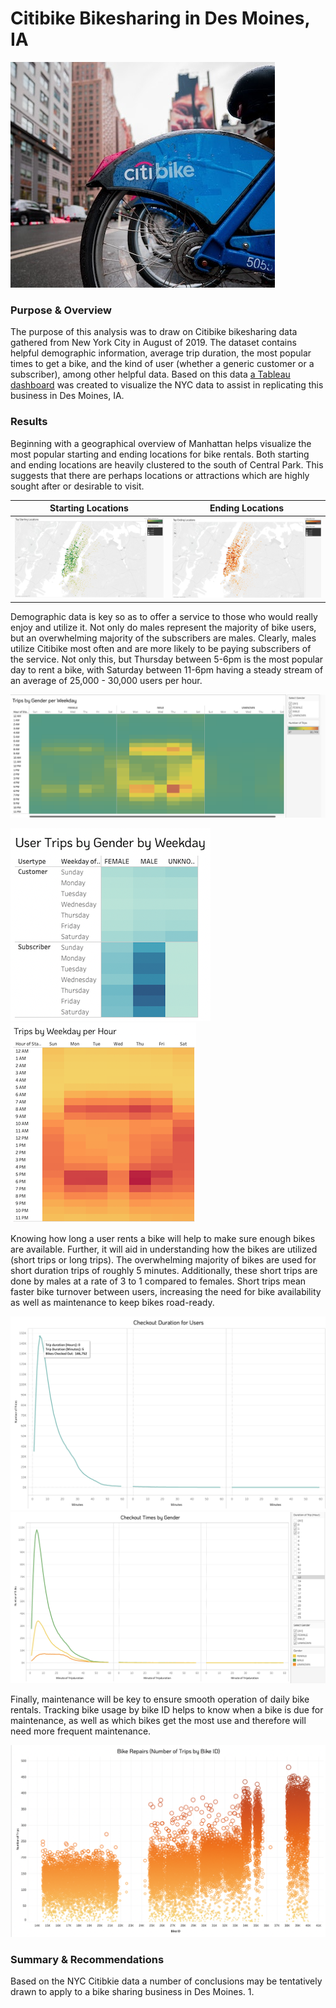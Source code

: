 # Citibike Bikesharing in Des Moines, IA
![bike](https://github.com/conorwhanson/bikesharing/blob/main/resources/citi.png)

### Purpose & Overview
The purpose of this analysis was to draw on Citibike bikesharing data gathered from New York City in August of 2019. The dataset contains helpful demographic information, average trip duration, the most popular times to get a bike, and the kind of user (whether a generic customer or a subscriber), among other helpful data. Based on this data [a Tableau dashboard](https://public.tableau.com/views/CitibikeChallenge_16567013206560/CitibikeinNewYork?:language=en-US&:display_count=n&:origin=viz_share_link) was created to visualize the NYC data to assist in replicating this business in Des Moines, IA.

### Results
Beginning with a geographical overview of Manhattan helps visualize the most popular starting and ending locations for bike rentals. Both starting and ending locations are heavily clustered to the south of Central Park. This suggests that there are perhaps locations or attractions which are highly sought after or desirable to visit.

Starting Locations                                 | Ending Locations
:-------------------------------------------------:|:----------------------------------------------:
![Starting_Locations](https://github.com/conorwhanson/bikesharing/blob/main/resources/top_starting_locations.png) | ![Ending_Locations](https://github.com/conorwhanson/bikesharing/blob/main/resources/top_ending_locations.png)

Demographic data is key so as to offer a service to those who would really enjoy and utilize it. Not only do males represent the majority of bike users, but an overwhelming majority of the subscribers are males. Clearly, males utilize Citibike most often and are more likely to be paying subscribers of the service. Not only this, but Thursday between 5-6pm is the most popular day to rent a bike, with Saturday between 11-6pm having a steady stream of an average of 25,000 - 30,000 users per hour.



![Trips_by_gender](https://github.com/conorwhanson/bikesharing/blob/main/resources/trips_by_weekday_gender.png)
 
![Usertype_trips](https://github.com/conorwhanson/bikesharing/blob/main/resources/usertype_weekday_gender.png)
![Trips_weekday_hour](https://github.com/conorwhanson/bikesharing/blob/main/resources/trips_by_weekday_hour.png)


Knowing how long a user rents a bike will help to make sure enough bikes are available. Further, it will aid in understanding how the bikes are utilized (short trips or long trips). The overwhelming majority of bikes are used for short duration trips of roughly 5 minutes. Additionally, these short trips are done by males at a rate of 3 to 1 compared to females. Short trips mean faster bike turnover between users, increasing the need for bike availability as well as maintenance to keep bikes road-ready.

![checkout_duration](https://github.com/conorwhanson/bikesharing/blob/main/resources/Checkout_Duration.png)
![checkout_duration_gender](https://github.com/conorwhanson/bikesharing/blob/main/resources/Checkout_durationgender.png)

Finally, maintenance will be key to ensure smooth operation of daily bike rentals. Tracking bike usage by bike ID helps to know when a bike is due for maintenance, as well as which bikes get the most use and therefore will need more frequent maintenance. 

![bike_trips_by_ID](https://github.com/conorwhanson/bikesharing/blob/main/resources/bike_repairs.png)

### Summary & Recommendations
Based on the NYC Citibkie data a number of conclusions may be tentatively drawn to apply to a bike sharing business in Des Moines. 
1. 